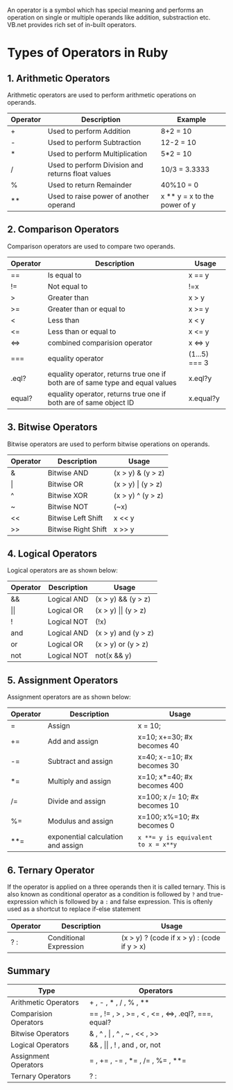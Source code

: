 
An operator is a symbol which has special meaning and performs an operation on single or multiple operands like addition, substraction etc. VB.net provides rich set of in-built operators.

# Types of Operators in Ruby

## 1. Arithmetic Operators

Arithmetic operators are used to perform arithmetic operations on operands.

|Operator|	Description	| Example|
|----|----|----|
| +	| Used to perform Addition |	8+2 = 10|
| - | Used to perform Subtraction |	12-2 = 10|
| * | Used to perform Multiplication |	5*2 = 10|
| / | Used to perform Division and returns float values	| 10/3 = 3.3333|
| % | Used to return Remainder	| 40%10 = 0|
| ** | Used to raise power of another operand| x ** y = x to the power of y|


## 2. Comparison Operators

Comparison operators are used to compare two operands. 

| Operator | Description| Usage|
|----|----|----|
| == | Is equal to | x == y|
| != | Not equal to |	!=x |
| > | Greater than | x > y |
| >= | Greater than or equal to |	x >= y|
| < | Less than| x < y |
| <= | Less than or equal to| x <= y|
| <=>| combined comparision operator | x <=> y|
| === | equality operator | (1...5) === 3|
| .eql?| equality operator, returns true one if both are of same type and equal values | x.eql?y|
| equal? | equality operator, returns true one if both are of same object ID | x.equal?y|

## 3. Bitwise Operators

Bitwise operators are used to perform bitwise operations on operands.

|Operator|	Description| Usage|
|----|----|----|
| & |	Bitwise AND | (x > y) & (y > z)|
| \| |	Bitwise OR | (x > y) \| (y > z)|
| ^ |	Bitwise XOR | (x > y) ^ (y > z)|
| ~ |	Bitwise NOT	| (~x)|
| << | Bitwise Left Shift| x << y|
| >> | Bitwise Right Shift| x >> y|


## 4. Logical Operators

Logical operators are as shown below:

|Operator|	Description| Usage|
|----|----|----|
| && |	Logical AND | (x > y) && (y > z)|
| \|\| |	Logical OR | (x > y) \|\| (y > z)|
| ! |	Logical NOT	| (!x)|
| and |	Logical AND | (x > y) and (y > z)|
| or |	Logical OR | (x > y) or (y > z)|
| not |	Logical NOT	| not(x && y)|

## 5. Assignment Operators

Assignment operators are as shown below:

|Operator|	Description| Usage|
|----|----|----|
| =	| Assign| x = 10;|
| += |	Add and assign| x=10; x+=30; #x becomes 40|
| -= |	Subtract and assign| x=40; x-=10; #x becomes 30|
| *= |	Multiply and assign|  x=10; x*=40; #x becomes 400|
| /= |	Divide and assign|	 x=100; x /= 10; #x becomes 10|
| %= |	Modulus and assign|	 x=100; x%=10;  #x becomes 0|
| **= | exponential calculation and assign| `x **= y is equivalent to x = x**y`|

## 6. Ternary Operator

If the operator is applied on a three operands then it is called ternary. This is also known as conditional operator as a condition is followed by `?` and true-expression which is followed by a `:` and false expression. This is oftenly used as a shortcut to replace if-else statement

|Operator|	Description| Usage|
|----|----|----|
|? : |	Conditional Expression	| (x > y) ? (code if x > y) : (code if y > x)
## Summary

|Type|Operators|
|----|----|
| Arithmetic Operators| + , - , * , / , % , ** |
| Comparision Operators| == , != , > , >= , < , <= , <=>, .eql?, ===, equal? |
| Bitwise Operators| & , ^ , \| , ^ , ~ , << , >> |
| Logical Operators| && , \|\| , ! , and , or, not|
| Assignment Operators|= , += , -= , *= , /= , %= , **= |
| Ternary Operators | ? :|


